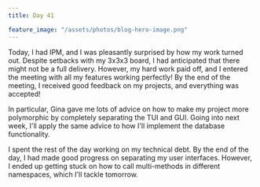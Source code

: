 ```yaml
---
title: Day 41

feature_image: "/assets/photos/blog-hero-image.png"
---
```


Today, I had IPM, and I was pleasantly surprised by how my work turned out. Despite setbacks with my
3x3x3 board, I had anticipated that there might not be a full delivery. However, my hard work paid off,
and I entered the meeting with all my features working perfectly! By the end of the meeting, I received
good feedback on my projects, and everything was accepted!

In particular, Gina gave me lots of advice on how to make my project more polymorphic by completely
separating the TUI and GUI. Going into next week, I'll apply the same advice to how I'll implement
the database functionality.

I spent the rest of the day working on my technical debt. By the end of the day, I
had made good progress on separating my user interfaces. However, I ended up getting
stuck on how to call multi-methods in different namespaces, which I'll tackle tomorrow.